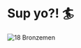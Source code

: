 # Sup yo?! :surfer:

![18 Bronzemen](https://encrypted-tbn0.gstatic.com/images?q=tbn:ANd9GcRwPG_XRxtiRS9Tkniq1DEuoTv4MNUz1K0sFklBhkxm1go0yJg6Gnb8tRSIUqEHrSvFbxg&usqp=CAU)

<!--
**mjs94080/mjs94080** is a ✨ _special_ ✨ repository because its `README.md` (this file) appears on your GitHub profile.

Here are some ideas to get you started:

- 🔭 I’m currently working on React.
- 🌱 I’m currently learning Software Development.
- 👯 I’m looking to collaborate on fun apps.
- 🤔 I’m looking for help with JavaScript and React.
- 💬 Ask me about your mom.
- 📫 How to reach me: mjs94080@gmail.com
- 😄 Pronouns: Dude.
- ⚡ Fun fact: I use to be homeless.
-->

